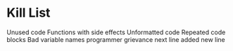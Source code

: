 Kill List
=========
Unused code
Functions with side effects
Unformatted code
Repeated code blocks
Bad variable names
programmer grievance
next line added
new line
